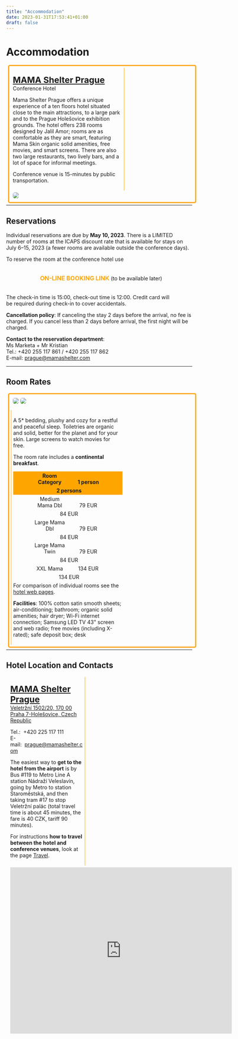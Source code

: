 ```yaml
---
title: "Accommodation"
date: 2023-01-31T17:53:41+01:00
draft: false
---
```


# Accommodation

<div style="width: 98%; margin-left: 1%; padding: 1%; border: orange solid; border-radius: 5px;">

 <div style="display: inline-block; width: 60%; padding: 1%; border-right: 1px solid orange; vertical-align: middle;">
   
   <p><span style="font-size: 23px; font-weight: bold;"><a href="https://mamashelter.com/prague" target="_blank">MAMA Shelter Prague</a></span><br />Conference Hotel</p> 
   
   <p>Mama Shelter Prague offers a unique experience of a ten floors hotel situated close to the main attractions, to a large park and to the Prague Holešovice exhibition grounds. The hotel offers 238 rooms designed by Jalil Amor; rooms are as comfortable as they are smart, featuring Mama Skin organic solid amenities, free movies, and smart screens. There are also two large restaurants, two lively bars, and a lot of space for informal meetings.</p>

  <p>Conference venue is 15-minutes by public transportation.</p>

 </div>
 
 <div style="display: inline-block; width: 38%; padding: 1%; border-radius: 5px; vertical-align: middle;">
 	<a href="https://mamashelter.com/prague" target="_blank"><img style="border-radius: 5px;" src="/img/accommodation/hotel-mama.png" /></a>
 </div>

</div>

<hr style="margin-top: 1%; margin-bottom: 1%;" />




## Reservations


Individual reservations are due by **May 10, 2023**. There is a LIMITED number of rooms at the ICAPS discount rate that is available for stays on July 6–15, 2023 (a fewer rooms are available outside the conference days).

To reserve the room at the conference hotel use

<div style="width: 100%; padding: 1%; text-align: center;">

 <p><span style="font-weight: bold;font-size: 16px; color:orange; ">ON-LINE BOOKING LINK</span> (to be available later)</p>

</div>

The check-in time is 15:00, check-out time is 12:00. Credit card will be required during check-in to cover accidentals.

**Cancellation policy**: If canceling the stay 2 days before the arrival, no fee is charged. If you cancel less than 2 days before arrival, the first night will be charged.

**Contact to the reservation department**: \
Ms Marketa + Mr Kristian \
Tel.: +420 255 117 861 / +420 255 117 862 \
E-mail: <prague@mamashelter.com>


<hr style="margin-top: 1%; margin-bottom: 1%;" />


## Room Rates

<div style="width: 98%; margin-left: 1%; padding: 1%; border: orange solid; border-radius: 5px;">


 <div style="display: inline-block; width: 38%; padding: 1%; border-radius: 5px; vertical-align: middle;">
	<img style="border-radius: 5px; margin-bottom: 5%;" src="/img/accommodation/hotel-mama-room.png" />
	<img style="border-radius: 5px; margin-bottom: 5%;" src="/img/accommodation/hotel-mama-room-2.jpeg" />
 </div>


 <div style="display: inline-block; width: 60%; padding: 1%; border-left: 1px solid orange; vertical-align: middle;">
   
   <p>A 5* bedding, plushy and cozy for a restful and peaceful sleep. Toiletries are organic and solid, better for the planet and for your skin. Large screens to watch movies for free.</p>
   
   <p>The room rate includes a <strong>continental breakfast</strong>.</p>
   
   <!-- header -->
   <div style="width: 100%; text-align: center; background: orange;">
   	<div style="display: inline-block; width: 30%; padding: 1%; margin-left: 2%"><span style="font-size: 14px; font-weight:bold;">Room Category</span></div>
   	<div style="display: inline-block; width: 30%; padding: 1%; margin-left: 2%"><span style="font-size: 14px; font-weight:bold;">1 person</span></div>
   	<div style="display: inline-block; width: 30%; padding: 1%; margin-left: 2%"><span style="font-size: 14px; font-weight:bold;">2 persons</span></div>
   </div>
   
   <div style="width: 100%; text-align: center;">
   	<div style="display: inline-block; width: 30%; padding: 1%; margin-left: 2%">Medium Mama Dbl</div>
   	<div style="display: inline-block; width: 30%; padding: 1%; margin-left: 2%">79 EUR</div>
   	<div style="display: inline-block; width: 30%; padding: 1%; margin-left: 2%">84 EUR</div>
   </div>
   
   <div style="width: 100%; text-align: center;">
   	<div style="display: inline-block; width: 30%; padding: 1%; margin-left: 2%">Large Mama Dbl</div>
   	<div style="display: inline-block; width: 30%; padding: 1%; margin-left: 2%">79 EUR</div>
   	<div style="display: inline-block; width: 30%; padding: 1%; margin-left: 2%">84 EUR</div>
   </div>
   
   <div style="width: 100%; text-align: center;">
   	<div style="display: inline-block; width: 30%; padding: 1%; margin-left: 2%">Large Mama Twin</div>
   	<div style="display: inline-block; width: 30%; padding: 1%; margin-left: 2%">79 EUR</div>
   	<div style="display: inline-block; width: 30%; padding: 1%; margin-left: 2%">84 EUR</div>
   </div>
   
   <div style="width: 100%; text-align: center;">
   	<div style="display: inline-block; width: 30%; padding: 1%; margin-left: 2%">XXL Mama</div>
   	<div style="display: inline-block; width: 30%; padding: 1%; margin-left: 2%">134 EUR</div>
   	<div style="display: inline-block; width: 30%; padding: 1%; margin-left: 2%">134 EUR</div>
   </div>
   
   
   
   <p style="margin-top: 1%; margin-bottom: 1%">For comparison of individual rooms see the <a href="https://mamashelter.com/prague/stay" target="_blank">hotel web pages</a>.</p>
  
  
  <p><strong>Facilities</strong>: 100% cotton satin smooth sheets; air-conditioning; bathroom; organic solid amenities; hair dryer; Wi-Fi internet connection; Samsung LED TV 43" screen and web radio; free movies (including X-rated); safe deposit box; desk</p>
  
  </div>
 
</div>

<hr style="margin-top: 1%; margin-bottom: 1%;" />


## Hotel Location and Contacts


<div style="width: 98%; margin-left: 1%; padding: 1;">

 <div style="display: inline-block; width: 40%; padding: 1%; border-right: 1px solid orange; vertical-align: middle;">
   
   <p><span style="font-size: 23px; font-weight: bold;"><a href="https://mamashelter.com/prague" target="_blank">MAMA Shelter Prague</a></span><br /><a href="https://www.google.com/maps?q=Veletr%C5%BEn%C3%AD+1502/20,+170+00+Praha+7-Hole%C5%A1ovice&_aiid=13262" target="_blank">Veletržní 1502/20, 170 00 Praha 7-Holešovice, Czech Republic</a></p> 
    	
   <p>Tel.:  +420 225 117 111 <br />E-mail:  <a href="mailto:prague@mamashelter.com">prague@mamashelter.com</a></p>
   
   
   <p>The easiest way to <strong>get to the hotel from the airport</strong> is by Bus #119 to Metro Line A station Nádraží Veleslavín, going by Metro to station Staroměstská, and then taking tram #17 to stop Veletržní palác (total travel time is about 45 minutes, the fare is 40 CZK, tariff 90 minutes).</p>
   
   <p>For instructions <strong>how to travel between the hotel and conference venues</strong>, look at the page <a href="https://icaps23.icaps-conference.org/attending/travel" target="_blank">Travel</a>.</p>

 </div>
 
 <div style="display: inline-block; width: 58%; padding: 1%; border-radius: 5px; vertical-align: middle;">
 	<iframe src="https://www.google.com/maps/embed?pb=!1m18!1m12!1m3!1d2559.1246824943396!2d14.429519215718821!3d50.10267317942887!2m3!1f0!2f0!3f0!3m2!1i1024!2i768!4f13.1!3m3!1m2!1s0x470b94c8cf78bd83%3A0x5b2444d0a8ec298d!2sMama%20Shelter%20Praha!5e0!3m2!1sit!2sit!4v1680006543498!5m2!1sit!2sit" width="600" height="450" style="border:0;" allowfullscreen="" loading="lazy" referrerpolicy="no-referrer-when-downgrade"></iframe>

 </div>

</div>










